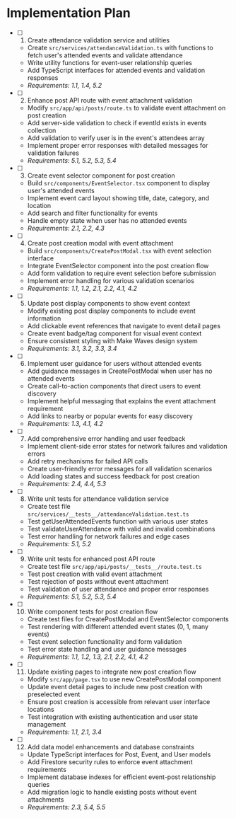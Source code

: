 # Implementation Plan

- [ ] 1. Create attendance validation service and utilities
  - Create `src/services/attendanceValidation.ts` with functions to fetch user's attended events and validate attendance
  - Write utility functions for event-user relationship queries
  - Add TypeScript interfaces for attended events and validation responses
  - _Requirements: 1.1, 1.4, 5.2_

- [ ] 2. Enhance post API route with event attachment validation
  - Modify `src/app/api/posts/route.ts` to validate event attachment on post creation
  - Add server-side validation to check if eventId exists in events collection
  - Add validation to verify user is in the event's attendees array
  - Implement proper error responses with detailed messages for validation failures
  - _Requirements: 5.1, 5.2, 5.3, 5.4_

- [ ] 3. Create event selector component for post creation
  - Build `src/components/EventSelector.tsx` component to display user's attended events
  - Implement event card layout showing title, date, category, and location
  - Add search and filter functionality for events
  - Handle empty state when user has no attended events
  - _Requirements: 2.1, 2.2, 4.3_

- [ ] 4. Create post creation modal with event attachment
  - Build `src/components/CreatePostModal.tsx` with event selection interface
  - Integrate EventSelector component into the post creation flow
  - Add form validation to require event selection before submission
  - Implement error handling for various validation scenarios
  - _Requirements: 1.1, 1.2, 2.1, 2.2, 4.1, 4.2_

- [ ] 5. Update post display components to show event context
  - Modify existing post display components to include event information
  - Add clickable event references that navigate to event detail pages
  - Create event badge/tag component for visual event context
  - Ensure consistent styling with Make Waves design system
  - _Requirements: 3.1, 3.2, 3.3, 3.4_

- [ ] 6. Implement user guidance for users without attended events
  - Add guidance messages in CreatePostModal when user has no attended events
  - Create call-to-action components that direct users to event discovery
  - Implement helpful messaging that explains the event attachment requirement
  - Add links to nearby or popular events for easy discovery
  - _Requirements: 1.3, 4.1, 4.2_

- [ ] 7. Add comprehensive error handling and user feedback
  - Implement client-side error states for network failures and validation errors
  - Add retry mechanisms for failed API calls
  - Create user-friendly error messages for all validation scenarios
  - Add loading states and success feedback for post creation
  - _Requirements: 2.4, 4.4, 5.3_

- [ ] 8. Write unit tests for attendance validation service
  - Create test file `src/services/__tests__/attendanceValidation.test.ts`
  - Test getUserAttendedEvents function with various user states
  - Test validateUserAttendance with valid and invalid combinations
  - Test error handling for network failures and edge cases
  - _Requirements: 5.1, 5.2_

- [ ] 9. Write unit tests for enhanced post API route
  - Create test file `src/app/api/posts/__tests__/route.test.ts`
  - Test post creation with valid event attachment
  - Test rejection of posts without event attachment
  - Test validation of user attendance and proper error responses
  - _Requirements: 5.1, 5.2, 5.3, 5.4_

- [ ] 10. Write component tests for post creation flow
  - Create test files for CreatePostModal and EventSelector components
  - Test rendering with different attended event states (0, 1, many events)
  - Test event selection functionality and form validation
  - Test error state handling and user guidance messages
  - _Requirements: 1.1, 1.2, 1.3, 2.1, 2.2, 4.1, 4.2_

- [ ] 11. Update existing pages to integrate new post creation flow
  - Modify `src/app/page.tsx` to use new CreatePostModal component
  - Update event detail pages to include new post creation with preselected event
  - Ensure post creation is accessible from relevant user interface locations
  - Test integration with existing authentication and user state management
  - _Requirements: 1.1, 2.1, 3.4_

- [ ] 12. Add data model enhancements and database constraints
  - Update TypeScript interfaces for Post, Event, and User models
  - Add Firestore security rules to enforce event attachment requirements
  - Implement database indexes for efficient event-post relationship queries
  - Add migration logic to handle existing posts without event attachments
  - _Requirements: 2.3, 5.4, 5.5_
